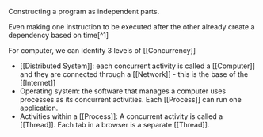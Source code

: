 Constructing a program as independent parts.

Even making one instruction to be executed after the other already create a dependency based on time[^1]

For computer, we can identity 3 levels of [[Concurrency]]

- [[Distributed System]]: each concurrent activity is called a [[Computer]] and they are connected through a [[Network]] - this is the base of the [[Internet]]
- Operating system: the software that manages a computer uses processes as its concurrent activities. Each [[Process]] can run one application.
- Activities within a [[Process]]: A concurrent activity is called a [[Thread]]. Each tab in a browser is a separate [[Thread]].